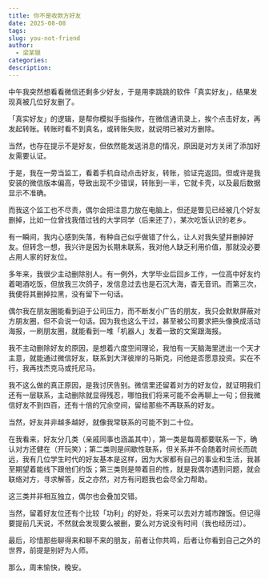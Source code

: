 ```yaml
---
title: 你不是收款方好友
date: 2025-08-08
tags: 
slug: you-not-friend
author:
  - 梁某银
categories: 
description:
---
```

中午我突然想看看微信还剩多少好友，于是用李跳跳的软件「真实好友」，结果发现真被几位好友删了。

「真实好友」的逻辑，是帮你模拟手指操作，在微信通讯录上，挨个点击好友，再发起转账。转账时看不到真名，或转账失败，就说明已被对方删除。

当然，也存在提示不是好友，但依然能发送消息的情况，原因是对方关闭了添加好友需要认证。

于是，我在一旁当监工，看着手机自动点击好友，转账，验证完返回。但或许是我安装的微信版本偏高，导致出现不少错误，转账到一半，它就卡壳，以及最后数据显示不准确。

而我这个监工也不尽责，偶尔会把注意力放在电脑上，但还是瞥见已经被几个好友删掉，比如一位曾找我借过钱的大学同学（后来还了），某次吃饭认识的老乡。

有一瞬间，我内心感到失落，有种自己似乎做错了什么，让人对我失望并删掉好友。但转念一想，我兴许是因为长期未联系，我对他人缺乏利用价值，那就没必要占用人家的好友位。

多年来，我很少主动删除别人。有一例外，大学毕业后回乡工作，一位高中好友约着喝酒吃饭，但放我三次鸽子，发信息过去也是石沉大海，杳无音讯。而第三次，我便将其删掉拉黑，没有留下一句话。

偶尔我在朋友圈能看到迫于公司压力，而不断发小广告的朋友，我只会默默屏蔽对方朋友圈，但不会说一句话。因为我也这么干过，甚至被公司要求把头像换成活动海报，一刷朋友圈，就能看到一堆「机器人」发着一致的文案跟海报。

我不主动删除好友的原因，是想着六度空间理论，我怕有一天脑海里迸出一个天才主意，就能通过微信好友，联系到大洋彼岸的马斯克，问他是否愿意投资。实在不行，我再找杰克马或托尼马。

我不这么做的真正原因，是我讨厌告别。微信里还留着对方的好友位，就证明我们还有一层联系，主动删除就显得残忍，哪怕我们将来可能不会再聊上一句；但我微信好友不到四百，还有十倍的冗余空间，留给那些不再联系的好友。

当然，好友并非越多越好，就像我常联系的可能不到二十位。

在我看来，好友分几类（亲戚同事也涵盖其中），第一类是每周都要联系一下，确认对方还健在（开玩笑）；第二类则是间歇性联系，但关系并不会随着时间长而疏远，我有几位学生时代的好友基本是这样，因为大家都有自己的事业和生活，我甚至期望着能线下跟他们约饭；第三类则是带着目的性，就是我偶尔遇到问题，就会联络对方，寻求解答，反之亦然，对方有问题我也会尽全力帮助。

这三类并非相互独立，偶尔也会叠加交错。

当然，留着好友位还有个比较「功利」的好处，将来可以去对方城市蹭饭。但记得要提前几天说，不然就会发现要么被删，要么对方说没有时间（我也经历过）。

最后，珍惜那些聊得来和聊不来的朋友，前者让你共鸣，后者让你看到自己之外的世界，前提是别好为人师。

那么，周末愉快，晚安。